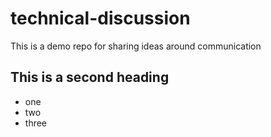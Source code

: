 # technical-discussion
This is a demo repo for sharing ideas around communication
## This is a second heading
* one
* two
* three
